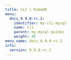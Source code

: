 ```yaml
---
title: CLI | KubeDB
menu:
  docs_0.9.0-rc.2:
    identifier: my-cli-mysql
    name: Cli
    parent: my-mysql-guides
    weight: 45
menu_name: docs_0.9.0-rc.2
info:
  version: 0.9.0-rc.2
---
```


